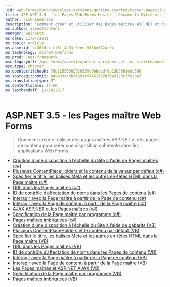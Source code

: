 ```yaml
---
uid: web-forms/overview/older-versions-getting-started/master-pages/index
title: ASP.NET 3.5 - les Pages Web Forms Master | Documents Microsoft
author: rick-anderson
description: "Comment créer et utiliser des pages maîtres ASP.NET et des pages de contenu pour créer une disposition cohérente dans les applications Web Forms."
ms.author: aspnetcontent
manager: wpickett
ms.date: 11/04/2011
ms.topic: article
ms.assetid: bc30f0ec-cf8f-4a33-9eee-513be872ac9c
ms.technology: dotnet-webforms
ms.prod: .net-framework
msc.legacyurl: /web-forms/overview/older-versions-getting-started/master-pages
msc.type: chapter
ms.openlocfilehash: 7db12550902920339d3bbacdf0a13b2081edc580
ms.sourcegitcommit: 9a9483aceb34591c97451997036a9120c3fe2baf
ms.translationtype: MT
ms.contentlocale: fr-FR
ms.lasthandoff: 11/10/2017
---
```

<a name="aspnet-35---web-forms-master-pages"></a>ASP.NET 3.5 - les Pages maître Web Forms
====================
> Comment créer et utiliser des pages maîtres ASP.NET et des pages de contenu pour créer une disposition cohérente dans les applications Web Forms.


- [Création d’une disposition à l’échelle du Site à l’aide de Pages maîtres (c#)](creating-a-site-wide-layout-using-master-pages-cs.md)
- [Plusieurs ContentPlaceHolders et le contenu de la valeur par défaut (c#)](multiple-contentplaceholders-and-default-content-cs.md)
- [Spécifier le titre, les balises Meta et les autres en-têtes HTML dans la Page maître (c#)](specifying-the-title-meta-tags-and-other-html-headers-in-the-master-page-cs.md)
- [URL dans les Pages maîtres (c#)](urls-in-master-pages-cs.md)
- [ID de contrôle d’affectation de noms dans les Pages de contenu (c#)](control-id-naming-in-content-pages-cs.md)
- [Interagir avec la Page maître à partir de la Page de contenu (c#)](interacting-with-the-master-page-from-the-content-page-cs.md)
- [Interagir avec la Page de contenu à partir de la Page maître (c#)](interacting-with-the-content-page-from-the-master-page-cs.md)
- [AJAX ASP.NET et les Pages maîtres (c#)](master-pages-and-asp-net-ajax-cs.md)
- [Spécification de la Page maître par programme (c#)](specifying-the-master-page-programmatically-cs.md)
- [Pages maîtres imbriquées (c#)](nested-master-pages-cs.md)
- [Création d’une disposition à l’échelle du Site à l’aide de gabarits (VB)](creating-a-site-wide-layout-using-master-pages-vb.md)
- [Plusieurs ContentPlaceHolders et le contenu par défaut (VB)](multiple-contentplaceholders-and-default-content-vb.md)
- [Spécifier le titre, les balises Meta et les autres en-têtes HTML dans la Page maître (VB)](specifying-the-title-meta-tags-and-other-html-headers-in-the-master-page-vb.md)
- [URL dans les Pages maîtres (VB)](urls-in-master-pages-vb.md)
- [ID de contrôle d’affectation de noms dans les Pages de contenu (VB)](control-id-naming-in-content-pages-vb.md)
- [Interagir avec la Page maître à partir de la Page de contenu (VB)](interacting-with-the-master-page-from-the-content-page-vb.md)
- [Interagir avec la Page de contenu à partir de la Page maître (VB)](interacting-with-the-content-page-from-the-master-page-vb.md)
- [Les Pages maîtres et ASP.NET AJAX (VB)](master-pages-and-asp-net-ajax-vb.md)
- [Spécification de la Page maître par programme (VB)](specifying-the-master-page-programmatically-vb.md)
- [Pages maîtres imbriquées (VB)](nested-master-pages-vb.md)
